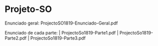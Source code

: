 # Projeto-SO

Enunciado geral: ProjectoSO1819-Enunciado-Geral.pdf

Enunciado de cada parte:
    | ProjectoSo1819-Parte1.pdf
    | ProjectoSo1819-Parte2.pdf
    | ProjectoSo1819-Parte3.pdf
